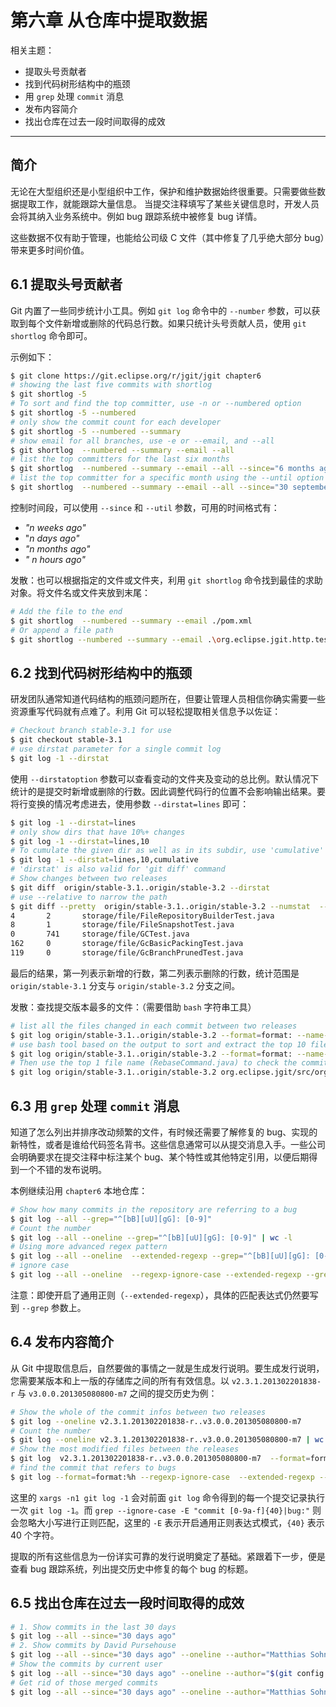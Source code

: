 # 第六章 从仓库中提取数据

相关主题：

- 提取头号贡献者
- 找到代码树形结构中的瓶颈
- 用 `grep` 处理 `commit` 消息
- 发布内容简介
- 找出仓库在过去一段时间取得的成效

---



## 简介

无论在大型组织还是小型组织中工作，保护和维护数据始终很重要。只需要做些数据提取工作，就能跟踪大量信息。 当提交注释填写了某些关键信息时，开发人员会将其纳入业务系统中。例如 bug 跟踪系统中被修复 bug 详情。

这些数据不仅有助于管理，也能给公司级 C 文件（其中修复了几乎绝大部分 bug）带来更多时间价值。



## 6.1 提取头号贡献者

Git 内置了一些同步统计小工具。例如 `git log` 命令中的 `--number` 参数，可以获取到每个文件新增或删除的代码总行数。如果只统计头号贡献人员，使用 `git shortlog` 命令即可。

示例如下：

```bash
$ git clone https://git.eclipse.org/r/jgit/jgit chapter6
# showing the last five commits with shortlog
$ git shortlog -5
# To sort and find the top committer, use -n or --numbered option
$ git shortlog -5 --numbered
# only show the commit count for each developer
$ git shortlog -5 --numbered --summary
# show email for all branches, use -e or --email, and --all
$ git shortlog  --numbered --summary --email --all
# list the top committers for the last six months
$ git shortlog  --numbered --summary --email --all --since="6 months ago"
# list the top committer for a specific month using the --until option
$ git shortlog  --numbered --summary --email --all --since="30 september 2013" --until="1 november 2013"
```

控制时间段，可以使用 `--since` 和 `--util` 参数，可用的时间格式有：

- *"n weeks ago"*
- "*n days ago"*
- *"n months ago"*
- *" n hours ago"*



发散：也可以根据指定的文件或文件夹，利用 `git shortlog` 命令找到最佳的求助对象。将文件名或文件夹放到末尾：

```bash
# Add the file to the end
$ git shortlog  --numbered --summary --email ./pom.xml
# Or append a file path
$ git shortlog --numbered --summary --email .\org.eclipse.jgit.http.test
```





## 6.2 找到代码树形结构中的瓶颈

研发团队通常知道代码结构的瓶颈问题所在，但要让管理人员相信你确实需要一些资源重写代码就有点难了。利用 Git 可以轻松提取相关信息予以佐证：

```bash
# Checkout branch stable-3.1 for use
$ git checkout stable-3.1
# use dirstat parameter for a single commit log
$ git log -1 --dirstat
```

使用 `--dirstatoption` 参数可以查看变动的文件夹及变动的总比例。默认情况下统计的是提交时新增或删除的行数。因此调整代码行的位置不会影响输出结果。要将行变换的情况考虑进去，使用参数 `--dirstat=lines` 即可：

```bash
$ git log -1 --dirstat=lines
# only show dirs that have 10%+ changes
$ git log -1 --dirstat=lines,10 
# To cumulate the given dir as well as in its subdir, use 'cumulative' like this:
$ git log -1 --dirstat=lines,10,cumulative 
# 'dirstat' is also valid for 'git diff' command
# Show changes between two releases
$ git diff  origin/stable-3.1..origin/stable-3.2 --dirstat
# use --relative to narrow the path
$ git diff --pretty  origin/stable-3.1..origin/stable-3.2 --numstat  --relative="org.eclipse.jgit.test/tst/org/eclipse/jgit/internal/" org.eclipse.jgit.test/tst/org/eclipse/jgit/internal/
4       2       storage/file/FileRepositoryBuilderTest.java
8       1       storage/file/FileSnapshotTest.java
0       741     storage/file/GCTest.java
162     0       storage/file/GcBasicPackingTest.java
119     0       storage/file/GcBranchPrunedTest.java
```

最后的结果，第一列表示新增的行数，第二列表示删除的行数，统计范围是`origin/stable-3.1` 分支与 `origin/stable-3.2` 分支之间。



发散：查找提交版本最多的文件：（需要借助 `bash` 字符串工具）

```bash
# list all the files changed in each commit between two releases
$ git log origin/stable-3.1..origin/stable-3.2 --format=format: --name-only
# use bash tool based on the output to sort and extract the top 10 files with maximum commits
$ git log origin/stable-3.1..origin/stable-3.2 --format=format: --name-only | sed '/^$/d'  | sort | uniq -c | sort -r | head -10 
# Then use the top 1 file name (RebaseCommand.java) to check the commit details
$ git log origin/stable-3.1..origin/stable-3.2 org.eclipse.jgit/src/org/eclipse/jgit/api/RebaseCommand.java
```



## 6.3 用 `grep` 处理 `commit` 消息

知道了怎么列出并排序改动频繁的文件，有时候还需要了解修复的 bug、实现的新特性，或者是谁给代码签名背书。这些信息通常可以从提交消息入手。一些公司会明确要求在提交注释中标注某个 bug、某个特性或其他特定引用，以便后期得到一个不错的发布说明。

本例继续沿用 `chapter6` 本地仓库：

```bash
# Show how many commits in the repository are referring to a bug
$ git log --all --grep="^[bB][uU][gG]: [0-9]" 
# Count the number
$ git log --all --oneline --grep="^[bB][uU][gG]: [0-9]" | wc -l
# Using more advanced regex pattern
$ git log --all --oneline  --extended-regexp --grep="^[bB][uU][gG]: [0-9]{6}"
# ignore case
$ git log --all --oneline  --regexp-ignore-case --extended-regexp --grep="^bug: [0-9]{6}"
```

注意：即使开启了通用正则（`--extended-regexp`），具体的匹配表达式仍然要写到 `--grep` 参数上。



## 6.4 发布内容简介

从 Git 中提取信息后，自然要做的事情之一就是生成发行说明。要生成发行说明，您需要某版本和上一版的存储库之间的所有有效信息。以 `v2.3.1.201302201838-r` 与 `v3.0.0.201305080800-m7` 之间的提交历史为例：

```bash
# Show the whole of the commit infos between two releases
$ git log --oneline v2.3.1.201302201838-r..v3.0.0.201305080800-m7
# Count the number
$ git log --oneline v2.3.1.201302201838-r..v3.0.0.201305080800-m7 | wc -l
# Show the most modified files between the releases
$ git log  v2.3.1.201302201838-r..v3.0.0.201305080800-m7  --format=format: --name-only | sed '/^$/d'  | sort | uniq -c | sort -r | head -10
# find the commit that refers to bugs 
$ git log --format=format:%h --regexp-ignore-case  --extended-regexp --grep="bug: [0-9]{6}"  v2.3.1.201302201838-r..v3.0.0.201305080800-m7 | xargs -n1 git log -1 | grep --ignore-case -E "commit [0-9a-f]{40}|bug:"
```

这里的 `xargs -n1 git log -1` 会对前面 `git log` 命令得到的每一个提交记录执行一次 `git log -1`。而  `grep --ignore-case -E "commit [0-9a-f]{40}|bug:"` 则会忽略大小写进行正则匹配，这里的 `-E` 表示开启通用正则表达式模式，`{40}` 表示 40 个字符。

提取的所有这些信息为一份详实可靠的发行说明奠定了基础。紧跟着下一步，便是查看 bug 跟踪系统，列出提交历史中修复的每个 bug 的标题。



## 6.5 找出仓库在过去一段时间取得的成效

```bash
# 1. Show commits in the last 30 days
$ git log --all --since="30 days ago"
# 2. Show commits by David Pursehouse
$ git log --all --since="30 days ago" --oneline --author="Matthias Sohn"
# Show the commits by current user
$ git log --all --since="30 days ago" --oneline --author="$(git config user.name)"
# Get rid of those merged commits
$ git log --all --since="30 days ago" --oneline --author="Matthias Sohn" --no-merges
```

